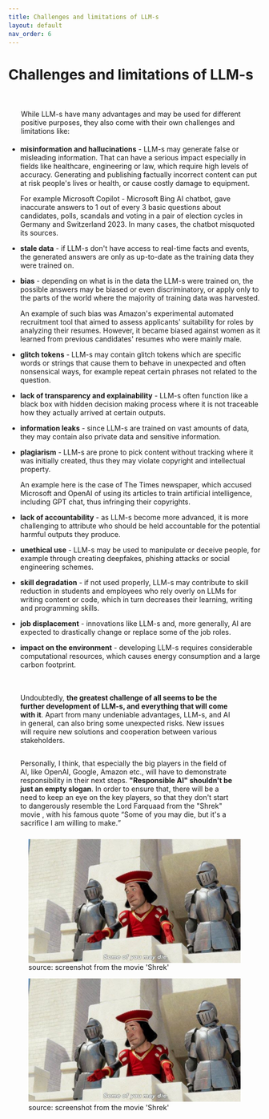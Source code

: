 ```yaml
---
title: Challenges and limitations of LLM-s
layout: default
nav_order: 6
---
```


# Challenges and limitations of LLM-s

<p style= "padding: 35px 25px 5px;">While LLM-s have many advantages and may be used for different positive purposes, they also come with their own challenges and limitations like:</p>

- **misinformation and hallucinations** - LLM-s may generate false or misleading information. That can have a serious impact especially in fields like healthcare, engineering or law, which require high levels of accuracy. Generating and publishing factually incorrect content can put at risk people's lives or health, or cause costly damage to equipment.
  
  For example Microsoft Copilot - Microsoft Bing AI chatbot, gave inaccurate answers to 1 out of every 3 basic questions about candidates, polls, scandals and voting in a pair of election cycles in Germany and Switzerland 2023. In many cases, the chatbot misquoted its sources.


- **stale data** - if LLM-s don't have access to real-time facts and events, the generated answers are only as up-to-date as the training data they were trained on.
- **bias** - depending on what is in the data the LLM-s were trained on, the possible answers may be biased or even discriminatory, or apply only to the parts of the world where the majority of training data was harvested.
  
    An example of such bias was Amazon's experimental automated recruitment tool that aimed to assess applicants' suitability for roles by analyzing their resumes. However, it became biased against women as it learned from previous candidates' resumes who were mainly male.

 
- **glitch tokens** - LLM-s may contain glitch tokens which are specific words or strings that cause them to behave in unexpected and often nonsensical ways, for example repeat certain phrases not related to the question.
- **lack of transparency and explainability** - LLM-s often function like a black box with hidden decision making process where it is not traceable how they actually arrived at certain outputs.
- **information leaks** - since LLM-s are trained on vast amounts of data, they may contain also private data and sensitive information.
- **plagiarism** - LLM-s are prone to pick content without tracking where it was initially created, thus they may violate copyright and intellectual property.
  
  An example here is the case of The Times newspaper, which accused Microsoft and OpenAI of using its articles to train artificial intelligence, including GPT chat, thus infringing their copyrights.
 
- **lack of accountability** - as LLM-s become more advanced, it is more challenging to attribute who should be held accountable for the potential harmful outputs they produce.
- **unethical use** - LLM-s may be used to manipulate or deceive people, for example through creating deepfakes, phishing attacks or social engineering schemes.
- **skill degradation** - if not used properly, LLM-s may contribute to skill reduction in students and employees who rely overly on LLMs for writing content or code, which in turn decreases their learning, writing and programming skills.
- **job displacement** - innovations like LLM-s and, more generally, AI are expected to drastically change or replace some of the job roles.
- **impact on the environment** - developing LLM-s requires considerable computational resources, which causes energy consumption and a large carbon footprint.


  <p style= "padding: 35px 55px 10px 0px;"> Undoubtedly, <b>the greatest challenge of all seems to be the further development of LLM-s, and everything that will come with it</b>. Apart from many undeniable advantages, LLM-s, and AI in general, can also bring some unexpected risks. New issues will require new solutions and cooperation between various stakeholders. </p>

  <p style= "padding: 5px 55px 10px 0px;">Personally, I think, that especially the big players in the field of AI, like OpenAI, Google, Amazon etc., will have to demonstrate responsibility in their next steps. <b>"Responsible AI" shouldn't be just an empty slogan</b>. In order to ensure that, there will be a need to keep an eye on the key players, so that they don't start to dangerously resemble the Lord Farquaad from the "Shrek" movie , with his famous quote <q>Some of you may die, but it's a sacrifice I am willing to make.</q></p>

 
 <figure>
  <p><img src="../images/challenges-and-limitations-of-LLMs-screenshot-from-shrek-movie.jpg" alt="screenshot from the movie 'Shrek'" align="right"></p>
  <figcaption><p style="align middle;">source: screenshot from the movie 'Shrek'</p></figcaption>
</figure>

<figure>
  <img src="../images/challenges-and-limitations-of-LLMs-screenshot-from-shrek-movie.jpg" alt="screenshot from the movie 'Shrek'">
  <figcaption>source: screenshot from the movie 'Shrek'</figcaption>
</figure>